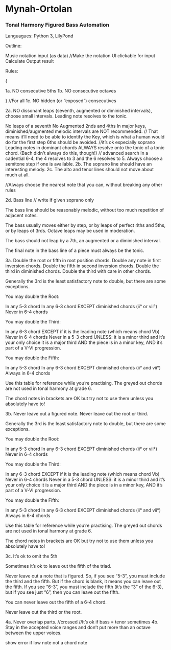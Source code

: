 # Mynah-Ortolan
### Tonal Harmony Figured Bass Automation


Languagues: Python 3, LilyPond


Outline:

Music notation input (as data) //Make the notation UI clickable for input 
Calculate 
Output result


Rules:

{

1a. NO consecutive 5ths
1b. NO consecutive octaves

} //For all
1c. NO hidden (or “exposed”) consecutives



2a. NO dissonant leaps (seventh, augmented or diminished intervals), choose small intervals. Leading note resolves to the tonic.

No leaps of a seventh
No Augmented 2nds and 4ths
In major keys, diminished/augmented melodic intervals are NOT recommended. // That means it’ll need to be able to identify the Key, which is what a human would do for the first step
6ths should be avoided. //it’s ok especially soprano
Leading notes in dominant chords ALWAYS resolve onto the tonic of a tonic chord. (Bach didn't always do this, though!) // advanced search 
In a cadential 6-4, the 4 resolves to 3 and the 6 resolves to 5.
Always choose a semitone step if one is available.
2b. The soprano line should have an interesting melody.
2c. The alto and tenor lines should not move about much at all.

//Always choose the nearest note that you can, without breaking any other rules

2d.  Bass line // write if given soprano only

The bass line should be reasonably melodic, without too much repetition of adjacent notes.

The bass usually moves either by step, or by leaps of perfect 4ths and 5ths, or by leaps of 3rds. Octave leaps may be used in moderation.

The bass should not leap by a 7th, an augmented or a diminished interval.

The final note in the bass line of a piece must always be the tonic.





3a. Double the root or fifth in root position chords. Double any note in first inversion chords. Double the fifth in second inversion chords. Double the third in diminished chords. Double the third with care in other chords.

Generally the 3rd is the least satisfactory note to double, but there are some exceptions.

 

You may double the Root:

In any 5-3 chord
In any 6-3 chord EXCEPT diminished chords (ii° or vii°)
Never in 6-4 chords
 

You may double the Third:

In any 6-3 chord EXCEPT if it is the leading note (which means chord Vb)
Never in 6-4 chords
Never in a 5-3 chord UNLESS:
it is a minor third and it’s your only choice
it is a major third AND the piece is in a minor key, AND it’s part of a V-VI progression.
 

You may double the Fifth:

In any 5-3 chord
In any 6-3 chord EXCEPT diminished chords (ii° and vii°)
Always in 6-4 chords
 

Use this table for reference while you’re practising. The greyed out chords are not used in tonal harmony at grade 6.

The chord notes in brackets are OK but try not to use them unless you absolutely have to!

 


3b. Never leave out a figured note. Never leave out the root or third.

Generally the 3rd is the least satisfactory note to double, but there are some exceptions.

 

You may double the Root:

In any 5-3 chord
In any 6-3 chord EXCEPT diminished chords (ii° or vii°)
Never in 6-4 chords
 

You may double the Third:

In any 6-3 chord EXCEPT if it is the leading note (which means chord Vb)
Never in 6-4 chords
Never in a 5-3 chord UNLESS:
it is a minor third and it’s your only choice
it is a major third AND the piece is in a minor key, AND it’s part of a V-VI progression.
 

You may double the Fifth:

In any 5-3 chord
In any 6-3 chord EXCEPT diminished chords (ii° and vii°)
Always in 6-4 chords
 

Use this table for reference while you’re practising. The greyed out chords are not used in tonal harmony at grade 6.

The chord notes in brackets are OK but try not to use them unless you absolutely have to!



3c. It’s ok to omit the 5th

Sometimes it’s ok to leave out the fifth of the triad.

Never leave out a note that is figured. So, if you see “5-3”, you must include the third and the fifth. But if the chord is blank, it means you can leave out the fifth.
If you see “6-3”, you must include the fifth (it’s the “3” of the 6-3), but if you see just “6”, then you can leave out the fifth.

You can never leave out the fifth of a 6-4 chord.

Never leave out the third or the root.



4a. Never overlap parts. //crossed //It’s ok if bass = tenor sometimes
4b. Stay in the accepted voice ranges and don’t put more than an octave between the upper voices.



show error if low note not a chord note


